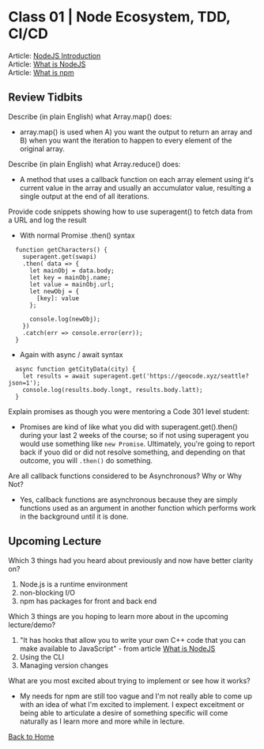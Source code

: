 # Class 01 \| Node Ecosystem, TDD, CI/CD
Article: [NodeJS Introduction](https://www.w3schools.com/nodejs/nodejs_intro.asp)     
Article: [What is NodeJS](https://www.freecodecamp.org/news/what-exactly-is-node-js-ae36e97449f5/)  
Article: [What is npm](https://docs.npmjs.com/about-npm/index.html)    


## Review Tidbits

Describe (in plain English) what Array.map() does: 
  - array.map() is used when A) you want the output to return an array and B) when you want the iteration to happen to every element of the original array.

Describe (in plain English) what Array.reduce() does: 
  - A method that uses a callback function on each array element using it's current value in the array and usually an accumulator value, resulting a single output at the end of all iterations.

Provide code snippets showing how to use superagent() to fetch data from a URL and log the result
  - With normal Promise .then() syntax
  ```
    function getCharacters() {
      superagent.get(swapi)
      .then( data => {
        let mainObj = data.body;
        let key = mainObj.name;
        let value = mainObj.url;
        let newObj = {
          [key]: value
        };

        console.log(newObj);
      })
      .catch(err => console.error(err));
    }
  ```

  - Again with async / await syntax
  ```
    async function getCityData(city) {
      let results = await superagent.get('https://geocode.xyz/seattle?json=1');
      console.log(results.body.longt, results.body.latt);
    }
  ```

Explain promises as though you were mentoring a Code 301 level student: 
  - Promises are kind of like what you did with superagent.get().then() during your last 2 weeks of the course; so if not using superagent you would use something like `new Promise`. Ultimately, you're going to report back if youo did or did not resolve something, and depending on that outcome, you will `.then()` do something. 

Are all callback functions considered to be Asynchronous? Why or Why Not?
- Yes, callback functions are asynchronous because they are simply functions used as an argument in another function which performs work in the background until it is done.



## Upcoming Lecture

Which 3 things had you heard about previously and now have better clarity on?
  1) Node.js is a runtime environment
  2) non-blocking I/O
  3) npm has packages for front and back end

Which 3 things are you hoping to learn more about in the upcoming lecture/demo?
  1) "It has hooks that allow you to write your own C++ code that you can make available to JavaScript" - from article [What is NodeJS](https://www.freecodecamp.org/news/what-exactly-is-node-js-ae36e97449f5/)
  2) Using the CLI
  3) Managing version changes

What are you most excited about trying to implement or see how it works?
   - My needs for npm are still too vague and I'm not really able to come up with an idea of what I'm excited to implement. I expect exceitment or being able to articulate a desire of something specific will come naturally as I learn more and more while in lecture.


[Back to Home](README.md)
